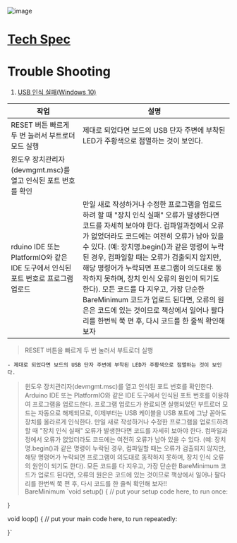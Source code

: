 ![image](https://user-images.githubusercontent.com/24539773/205570536-6a08cc6b-6b34-4fba-a817-5334299714a9.png)

# [Tech Spec](https://store-usa.arduino.cc/products/arduino-nano-33-iot)

# Trouble Shooting

1. [USB 인식 실패(Windows 10)](https://forum.arduino.cc/t/solved-arduino-nano-33-iot-not-recognized-by-windows-10/621376)
 
 | 작업 | 설명 |
| ----------- | ----------- |
| RESET 버튼 빠르게 두 번 눌러서 부트로더 모드 실행 | 제대로 되었다면 보드의 USB 단자 주변에 부착된 LED가 주황색으로 점멸하는 것이 보인다. |
|윈도우 장치관리자(devmgmt.msc)를 열고 인식된 포트 번호를 확인||
|rduino IDE 또는 PlatformIO와 같은 IDE 도구에서 인식된 포트 번호로 프로그램 업로드|만일 새로 작성하거나 수정한 프로그램을 업로드하려 할 때 "장치 인식 실패" 오류가 발생한다면 코드를 자세히 보아야 한다. 컴파일과정에서 오류가 없었더라도 코드에는 여전히 오류가 남아 있을 수 있다. (예: 장치명.begin()과 같은 명령이 누락된 경우, 컴파일할 때는 오류가 검출되지 않지만, 해당 명령어가 누락되면 프로그램이 의도대로 동작하지 못하며, 장치 인식 오류의 원인이 되기도 한다). 모든 코드를 다 지우고, 가장 단순한 BareMinimum 코드가 업로드 된다면, 오류의 원은은 코드에 있는 것이므로 책상에서 일어나 팔다리를 한번씩 쭉 편 후, 다시 코드를 한 줄씩 확인해 보자|
 
 > RESET 버튼을 빠르게 두 번 눌러서 부트로더 실행 

    - 제대로 되었다면 보드의 USB 단자 주변에 부착된 LED가 주황색으로 점멸하는 것이 보인다.
 
> 윈도우 장치관리자(devmgmt.msc)를 열고 인식된 포트 번호를 확인한다.
> Arduino IDE 또는 PlatformIO와 같은 IDE 도구에서 인식된 포트 번호를 이용하여 프로그램을 업로드한다.
> 프로그램 업로드가 완료되면 실행되었던 부트로더 모드는 자동으로 해제되므로, 이제부터는 USB 케이블을 USB 포트에 그냥 꼳아도 장치를 올라르게 인식한다. 
> 만일 새로 작성하거나 수정한 프로그램을 업로드하려 할 때 "장치 인식 실패" 오류가 발생한다면 코드를 자세히 보아야 한다. 컴파일과정에서 오류가 없었더라도 코드에는 여전히 오류가 남아 있을 수 있다. (예: 장치명.begin()과 같은 명령이 누락된 경우, 컴파일할 때는 오류가 검출되지 않지만, 해당 명령어가 누락되면 프로그램이 의도대로 동작하지 못하며, 장치 인식 오류의 원인이 되기도 한다). 모든 코드를 다 지우고, 가장 단순한 BareMinimum 코드가 업로드 된다면, 오류의 원은은 코드에 있는 것이므로 책상에서 일어나 팔다리를 한번씩 쭉 편 후, 다시 코드를 한 줄씩 확인해 보자!!<br>
BareMinimum
	`void setup() {
  // put your setup code here, to run once:

}

void loop() {
  // put your main code here, to run repeatedly:

}`

